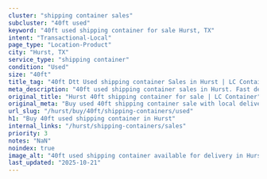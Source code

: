 ```yaml
---
cluster: "shipping container sales"
subcluster: "40ft used"
keyword: "40ft used shipping container for sale Hurst, TX"
intent: "Transactional-Local"
page_type: "Location-Product"
city: "Hurst, TX"
service_type: "shipping container"
condition: "Used"
size: "40ft"
title_tag: "40ft Dtt Used shipping container Sales in Hurst | LC Container"
meta_description: "40ft used shipping container sales in Hurst. Fast delivery, competitive pricing. Serving shipping containers area. Quote ID: WDQ. Call (214) 524-4168 for your free quote today."
original_title: "Hurst 40ft shipping container for sale | LC Container"
original_meta: "Buy used 40ft shipping container sale with local delivery in Hurst, TX. LC Container — local Since 2003. Request a fast quote today."
url_slug: "/hurst/buy/40ft/shipping-containers/used"
h1: "Buy 40ft used shipping container in Hurst"
internal_links: "/hurst/shipping-containers/sales"
priority: 3
notes: "NaN"
noindex: true
image_alt: "40ft used shipping container available for delivery in Hurst"
last_updated: "2025-10-21"
---
```


<!-- TODO: Add unique city/inventory copy, images, and internal links here. -->
